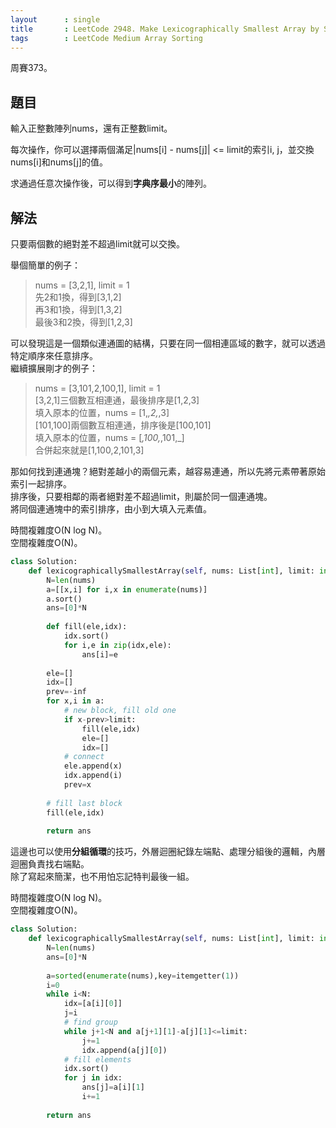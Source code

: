 ```yaml
---
layout      : single
title       : LeetCode 2948. Make Lexicographically Smallest Array by Swapping Elements
tags        : LeetCode Medium Array Sorting
---
```

周賽373。

## 題目

輸入正整數陣列nums，還有正整數limit。  

每次操作，你可以選擇兩個滿足|nums[i] - nums[j]| <= limit的索引i, j，並交換nums[i]和nums[j]的值。  

求通過任意次操作後，可以得到**字典序最小**的陣列。  

## 解法

只要兩個數的絕對差不超過limit就可以交換。  

舉個簡單的例子：  
> nums = [3,2,1], limit = 1  
> 先2和1換，得到[3,1,2]  
> 再3和1換，得到[1,3,2]  
> 最後3和2換，得到[1,2,3]  

可以發現這是一個類似連通圖的結構，只要在同一個相連區域的數字，就可以透過特定順序來任意排序。  
繼續擴展剛才的例子：  
> nums = [3,101,2,100,1], limit = 1  
> [3,2,1]三個數互相連通，最後排序是[1,2,3]  
> 填入原本的位置，nums = [1,_,2,_,3]  
> [101,100]兩個數互相連通，排序後是[100,101]  
> 填入原本的位置，nums = [_,100,_,101,_]  
> 合併起來就是[1,100,2,101,3]  

那如何找到連通塊？絕對差越小的兩個元素，越容易連通，所以先將元素帶著原始索引一起排序。  
排序後，只要相鄰的兩者絕對差不超過limit，則屬於同一個連通塊。  
將同個連通塊中的索引排序，由小到大填入元素值。  

時間複雜度O(N log N)。  
空間複雜度O(N)。  

```python
class Solution:
    def lexicographicallySmallestArray(self, nums: List[int], limit: int) -> List[int]:
        N=len(nums)
        a=[[x,i] for i,x in enumerate(nums)]
        a.sort()
        ans=[0]*N
        
        def fill(ele,idx):
            idx.sort()
            for i,e in zip(idx,ele):
                ans[i]=e
        
        ele=[]
        idx=[]
        prev=-inf
        for x,i in a:
            # new block, fill old one
            if x-prev>limit: 
                fill(ele,idx)
                ele=[]
                idx=[]
            # connect
            ele.append(x)
            idx.append(i)
            prev=x
            
        # fill last block
        fill(ele,idx)
            
        return ans
```

這邊也可以使用**分組循環**的技巧，外層迴圈紀錄左端點、處理分組後的邏輯，內層迴圈負責找右端點。  
除了寫起來簡潔，也不用怕忘記特判最後一組。  

時間複雜度O(N log N)。  
空間複雜度O(N)。  

```python
class Solution:
    def lexicographicallySmallestArray(self, nums: List[int], limit: int) -> List[int]:
        N=len(nums)
        ans=[0]*N
        
        a=sorted(enumerate(nums),key=itemgetter(1))
        i=0
        while i<N:
            idx=[a[i][0]]
            j=i
            # find group
            while j+1<N and a[j+1][1]-a[j][1]<=limit:
                j+=1
                idx.append(a[j][0])
            # fill elements
            idx.sort()
            for j in idx:
                ans[j]=a[i][1]
                i+=1
                
        return ans
```
